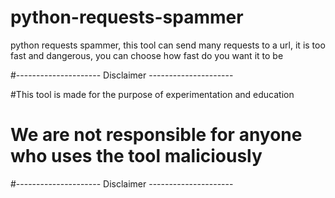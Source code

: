 # python-requests-spammer
python requests spammer, this tool can send many requests to a url, it is too fast and dangerous, you can choose how fast do you want it to be

#--------------------- Disclaimer ---------------------

#This tool is made for the purpose of experimentation and education
# We are not responsible for anyone who uses the tool maliciously

#--------------------- Disclaimer ---------------------

